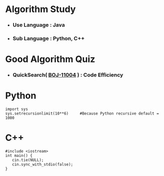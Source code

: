 # Algorithm Study
* ### Use Language : Java
* ### Sub Language : Python, C++
#
# Good Algorithm Quiz
* ### QuickSearch( <b>[BOJ-11004][boj11004]</b> ) : Code Efficiency
#
[boj11004]:https://boj.co.kr/11004

# Python
    import sys
    sys.setrecursionlimit(10**6)     #Because Python recursive default = 1000
#
# C++ 
    #include <iostream>
    int main() {
       cin.tie(NULL);
       cin.sync_with_stdio(false);
    }
          
#
